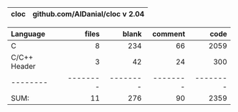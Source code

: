 cloc|github.com/AlDanial/cloc v 2.04
--- | ---

Language|files|blank|comment|code
:-------|-------:|-------:|-------:|-------:
C|8|234|66|2059
C/C++ Header|3|42|24|300
--------|--------|--------|--------|--------
SUM:|11|276|90|2359
